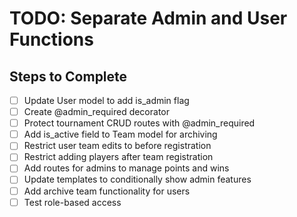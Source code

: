 # TODO: Separate Admin and User Functions

## Steps to Complete
- [ ] Update User model to add is_admin flag
- [ ] Create @admin_required decorator
- [ ] Protect tournament CRUD routes with @admin_required
- [ ] Add is_active field to Team model for archiving
- [ ] Restrict user team edits to before registration
- [ ] Restrict adding players after team registration
- [ ] Add routes for admins to manage points and wins
- [ ] Update templates to conditionally show admin features
- [ ] Add archive team functionality for users
- [ ] Test role-based access
